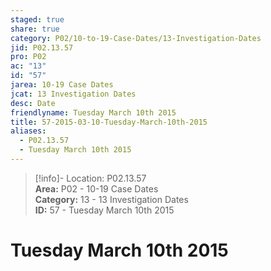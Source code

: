 ```yaml
---  
staged: true  
share: true  
category: P02/10-to-19-Case-Dates/13-Investigation-Dates  
jid: P02.13.57  
pro: P02  
ac: "13"  
id: "57"  
jarea: 10-19 Case Dates  
jcat: 13 Investigation Dates  
desc: Date  
friendlyname: Tuesday March 10th 2015  
title: 57-2015-03-10-Tuesday-March-10th-2015  
aliases:  
  - P02.13.57  
  - Tuesday March 10th 2015  
---  
```

  
>[!info]- Location: P02.13.57  
>**Area:** P02 - 10-19 Case Dates  
>**Category:** 13 - 13 Investigation Dates  
>**ID:** 57 - Tuesday March 10th 2015  
  
# Tuesday March 10th 2015  
